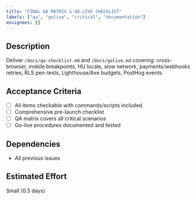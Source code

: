 ```yaml
---
title: "FINAL QA MATRIX & GO-LIVE CHECKLIST"
labels: ["qa", "golive", "critical", "documentation"]
assignees: []
---
```


## Description

Deliver `/docs/qa-checklist.md` and `/docs/golive.md` covering: cross-browser, mobile breakpoints, HU locale, slow network, payments/webhooks retries, RLS pen-tests, Lighthouse/Axe budgets, PostHog events.

## Acceptance Criteria

- [ ] All items checkable with commands/scripts included
- [ ] Comprehensive pre-launch checklist
- [ ] QA matrix covers all critical scenarios
- [ ] Go-live procedures documented and tested

## Dependencies

- All previous issues

## Estimated Effort
Small (0.5 days)
